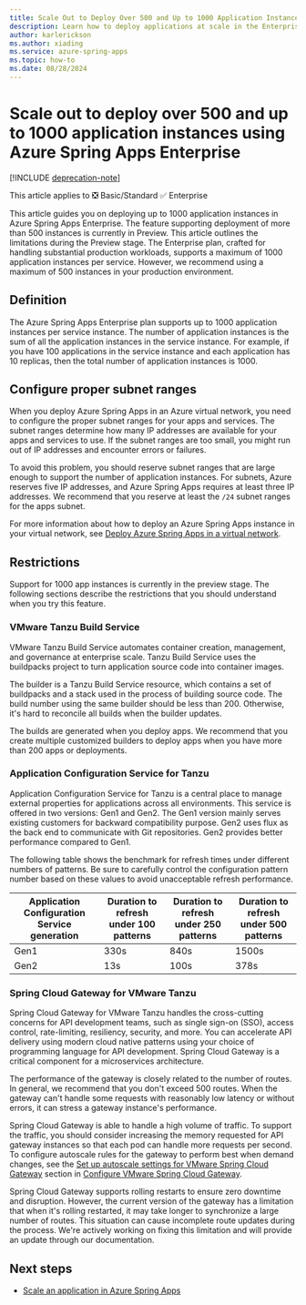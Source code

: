 ```yaml
---
title: Scale Out to Deploy Over 500 and Up to 1000 Application Instances Using Azure Spring Apps Enterprise
description: Learn how to deploy applications at scale in the Enterprise plan for Azure Spring Apps and learn about the restrictions.
author: karlerickson
ms.author: xiading
ms.service: azure-spring-apps
ms.topic: how-to
ms.date: 08/28/2024
---
```


# Scale out to deploy over 500 and up to 1000 application instances using Azure Spring Apps Enterprise

[!INCLUDE [deprecation-note](../includes/deprecation-note.md)]

This article applies to ❎ Basic/Standard ✅ Enterprise

This article guides you on deploying up to 1000 application instances in Azure Spring Apps Enterprise. The feature supporting deployment of more than 500 instances is currently in Preview. This article outlines the limitations during the Preview stage. The Enterprise plan, crafted for handling substantial production workloads, supports a maximum of 1000 application instances per service. However, we recommend using a maximum of 500 instances in your production environment.

## Definition

The Azure Spring Apps Enterprise plan supports up to 1000 application instances per service instance. The number of application instances is the sum of all the application instances in the service instance. For example, if you have 100 applications in the service instance and each application has 10 replicas, then the total number of application instances is 1000.

## Configure proper subnet ranges

When you deploy Azure Spring Apps in an Azure virtual network, you need to configure the proper subnet ranges for your apps and services. The subnet ranges determine how many IP addresses are available for your apps and services to use. If the subnet ranges are too small, you might run out of IP addresses and encounter errors or failures.

To avoid this problem, you should reserve subnet ranges that are large enough to support the number of application instances. For subnets, Azure reserves five IP addresses, and Azure Spring Apps requires at least three IP addresses. We recommend that you reserve at least the `/24` subnet ranges for the apps subnet.

For more information about how to deploy an Azure Spring Apps instance in your virtual network, see [Deploy Azure Spring Apps in a virtual network](../basic-standard/how-to-deploy-in-azure-virtual-network.md?toc=/azure/spring-apps/enterprise/toc.json&bc=/azure/spring-apps/enterprise/breadcrumb/toc.json).

## Restrictions

Support for 1000 app instances is currently in the preview stage. The following sections describe the restrictions that you should understand when you try this feature.

### VMware Tanzu Build Service

VMware Tanzu Build Service automates container creation, management, and governance at enterprise scale. Tanzu Build Service uses the buildpacks project to turn application source code into container images.

The builder is a Tanzu Build Service resource, which contains a set of buildpacks and a stack used in the process of building source code. The build number using the same builder should be less than 200. Otherwise, it's hard to reconcile all builds when the builder updates.

The builds are generated when you deploy apps. We recommend that you create multiple customized builders to deploy apps when you have more than 200 apps or deployments.

### Application Configuration Service for Tanzu

Application Configuration Service for Tanzu is a central place to manage external properties for applications across all environments. This service is offered in two versions: Gen1 and Gen2. The Gen1 version mainly serves existing customers for backward compatibility purpose. Gen2 uses flux as the back end to communicate with Git repositories. Gen2 provides better performance compared to Gen1.

The following table shows the benchmark for refresh times under different numbers of patterns. Be sure to carefully control the configuration pattern number based on these values to avoid unacceptable refresh performance.

| Application Configuration Service generation | Duration to refresh under 100 patterns | Duration to refresh under 250 patterns | Duration to refresh under 500 patterns |
|----------------------------------------------|----------------------------------------|----------------------------------------|----------------------------------------|
| Gen1                                         | 330s                                   | 840s                                   | 1500s                                  |
| Gen2                                         | 13s                                    | 100s                                   | 378s                                   |

### Spring Cloud Gateway for VMware Tanzu

Spring Cloud Gateway for VMware Tanzu handles the cross-cutting concerns for API development teams, such as single sign-on (SSO), access control, rate-limiting, resiliency, security, and more. You can accelerate API delivery using modern cloud native patterns using your choice of programming language for API development. Spring Cloud Gateway is a critical component for a microservices architecture.

The performance of the gateway is closely related to the number of routes. In general, we recommend that you don't exceed 500 routes. When the gateway can't handle some requests with reasonably low latency or without errors, it can stress a gateway instance's performance.

Spring Cloud Gateway is able to handle a high volume of traffic. To support the traffic, you should consider increasing the memory requested for API gateway instances so that each pod can handle more requests per second. To configure autoscale rules for the gateway to perform best when demand changes, see the [Set up autoscale settings for VMware Spring Cloud Gateway](how-to-configure-enterprise-spring-cloud-gateway.md#set-up-autoscale-settings) section in [Configure VMware Spring Cloud Gateway](how-to-configure-enterprise-spring-cloud-gateway.md).

Spring Cloud Gateway supports rolling restarts to ensure zero downtime and disruption. However, the current version of the gateway has a limitation that when it's rolling restarted, it may take longer to synchronize a large number of routes. This situation can cause incomplete route updates during the process. We're actively working on fixing this limitation and will provide an update through our documentation.

## Next steps

- [Scale an application in Azure Spring Apps](../basic-standard/how-to-scale-manual.md?toc=/azure/spring-apps/enterprise/toc.json&bc=/azure/spring-apps/enterprise/breadcrumb/toc.json)
